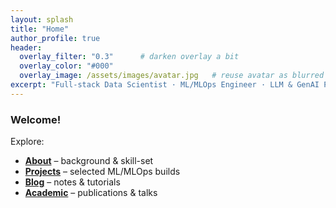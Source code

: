 ```yaml
---
layout: splash
title: "Home"
author_profile: true
header:
  overlay_filter: "0.3"      # darken overlay a bit
  overlay_color: "#000"
  overlay_image: /assets/images/avatar.jpg   # reuse avatar as blurred bg for now
excerpt: "Full-stack Data Scientist · ML/MLOps Engineer · LLM & GenAI Practitioner"
---
```


### Welcome!

Explore:

* **[About](/about/)** – background & skill-set  
* **[Projects](/projects/)** – selected ML/MLOps builds  
* **[Blog](/blog/)** – notes & tutorials  
* **[Academic](/academic/)** – publications & talks
